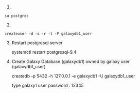 
1.

    su postgres

2.

    createuser -d -s -r -l -P galaxydb1_user


3. Restart postgresql server 

    systemctl restart postgresql-9.4
    

4. Create Galaxy Database (galaxydb1)  owned by galaxy user (galaxydb1_user)

    createdb -p 5432 -h 127.0.0.1 -e galaxydb1 -U galaxydb1_user

    type galaxy1 user password : 12345
